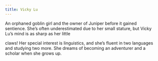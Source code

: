 ```yaml
---
title: Vicky Lu
---
```


An orphaned goblin girl and the owner of Juniper before it gained sentience. She’s often underestimated due to her small stature, but Vicky Lu’s mind is as sharp as her little
   
claws! Her special interest is linguistics, and she’s fluent in two languages and studying two more. She dreams of becoming an adventurer and a scholar when she grows up.